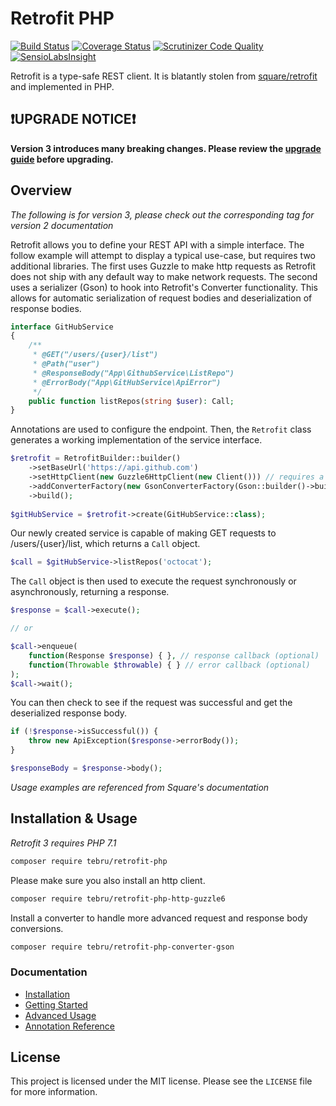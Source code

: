 Retrofit PHP
============

[![Build Status](https://travis-ci.org/tebru/retrofit-php.svg?branch=master)](https://travis-ci.org/tebru/retrofit-php)
[![Coverage Status](https://coveralls.io/repos/tebru/retrofit-php/badge.svg?branch=master)](https://coveralls.io/r/tebru/retrofit-php?branch=master)
[![Scrutinizer Code Quality](https://scrutinizer-ci.com/g/tebru/retrofit-php/badges/quality-score.png?b=master)](https://scrutinizer-ci.com/g/tebru/retrofit-php/?branch=master)
[![SensioLabsInsight](https://insight.sensiolabs.com/projects/d2188bf8-8248-4df6-8bc5-8150fc0b8898/mini.png)](https://insight.sensiolabs.com/projects/d2188bf8-8248-4df6-8bc5-8150fc0b8898)

Retrofit is a type-safe REST client. It is blatantly stolen from
[square/retrofit](https://github.com/square/retrofit) and implemented in
PHP.

❗UPGRADE NOTICE❗
----------------

**Version 3 introduces many breaking changes. Please review the
[upgrade guide](docs/upgrade_2_3.md) before upgrading.**

Overview
--------

*The following is for version 3, please check out the corresponding tag
for version 2 documentation*

Retrofit allows you to define your REST API with a simple interface. The
follow example will attempt to display a typical use-case, but requires
two additional libraries. The first uses Guzzle to make http requests as
Retrofit does not ship with any default way to make network requests. The
second uses a serializer (Gson) to hook into Retrofit's Converter
functionality. This allows for automatic serialization of request bodies
and deserialization of response bodies.

```php
interface GitHubService
{
    /**
     * @GET("/users/{user}/list")
     * @Path("user")
     * @ResponseBody("App\GithubService\ListRepo")
     * @ErrorBody("App\GitHubService\ApiError")
     */
    public function listRepos(string $user): Call;
}
```

Annotations are used to configure the endpoint.
Then, the `Retrofit` class generates a working implementation of the
service interface.

```php
$retrofit = RetrofitBuilder::builder()
    ->setBaseUrl('https://api.github.com')
    ->setHttpClient(new Guzzle6HttpClient(new Client())) // requires a separate library
    ->addConverterFactory(new GsonConverterFactory(Gson::builder()->build())) // requies a separate library
    ->build();
    
$gitHubService = $retrofit->create(GitHubService::class);
```

Our newly created service is capable of making GET requests to
/users/{user}/list, which returns a `Call` object.

```php
$call = $gitHubService->listRepos('octocat');
```

The `Call` object is then used to execute the request synchronously
or asynchronously, returning a response.

```php
$response = $call->execute();

// or

$call->enqueue(
    function(Response $response) { }, // response callback (optional)
    function(Throwable $throwable) { } // error callback (optional)
);
$call->wait();
```

You can then check to see if the request was successful and get the
deserialized response body.

```php
if (!$response->isSuccessful()) {
    throw new ApiException($response->errorBody());
}

$responseBody = $response->body();
```

*Usage examples are referenced from Square's documentation*


Installation & Usage
--------------------

*Retrofit 3 requires PHP 7.1*

```bash
composer require tebru/retrofit-php
```

Please make sure you also install an http client.

```bash
composer require tebru/retrofit-php-http-guzzle6
```

Install a converter to handle more advanced request and response body
conversions.

```bash
composer require tebru/retrofit-php-converter-gson
```

### Documentation 

- [Installation](docs/installation.md)
- [Getting Started](docs/usage.md)
- [Advanced Usage](docs/advanced_usage.md)
- [Annotation Reference](docs/annotations.md)

License
-------

This project is licensed under the MIT license. Please see the `LICENSE` file
for more information.
